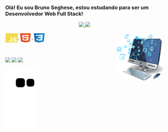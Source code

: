 ### Olá! Eu sou Bruno Seghese, estou estudando para ser um Desenvolvedor Web Full Stack!

<div align="center">
  <a href="https://github.com/brseghese">
  <img height="180em" src="https://github-readme-stats.vercel.app/api?username=brseghese&show_icons=true&theme=dracula&include_all_commits=true&count_private=true"/>
  <img height="180em" src="https://github-readme-stats.vercel.app/api/top-langs/?username=brseghese&layout=compact&langs_count=7&theme=dracula"/>
</div>

  <div style="display: inline_block"><br>
  <img align="center" alt="Bruno-Js" height="30" width="40" src="https://raw.githubusercontent.com/devicons/devicon/master/icons/javascript/javascript-plain.svg">
  <img align="center" alt="Bruno-HTML" height="30" width="40" src="https://raw.githubusercontent.com/devicons/devicon/master/icons/html5/html5-original.svg">
  <img align="center" alt="Bruno-CSS" height="30" width="40" src="https://raw.githubusercontent.com/devicons/devicon/master/icons/css3/css3-original.svg">
  <img align="right" alt="Bruno" height="150" style="border-radius:50px;" src="https://github.com/brseghese/brseghese/blob/main/kisspng-computer-programming-software-developer-software-e-internet-computer-technology-5a6acebec12a92.3136952715169491827912.png">
</div>
  
  ##
  
  </br>
 
<div> 
  <a href="https://instagram.com/brseghdev" target="_blank"><img src="https://img.shields.io/badge/-Instagram-%23E4405F?style=for-the-badge&logo=instagram&logoColor=white" target="_blank"></a>
  <a href = "mailto:brseghese@gmail.com"><img src="https://img.shields.io/badge/Gmail-D14836?style=for-the-badge&logo=gmail&logoColor=white" target="_blank"></a>
  <a href="https://www.linkedin.com/in/brunoseghese" target="_blank"><img src="https://img.shields.io/badge/-LinkedIn-%230077B5?style=for-the-badge&logo=linkedin&logoColor=white" target="_blank"></a> 
 
  ![Snake animation](https://github.com/brseghese/brseghese/blob/output/github-contribution-grid-snake.svg)
 
</div>
